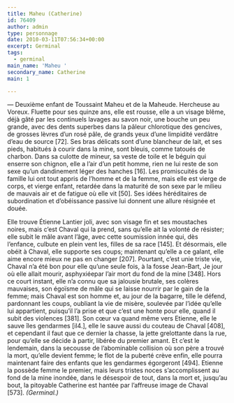 ```yaml
---
title: Maheu (Catherine)
id: 76409
author: admin
type: personnage
date: 2010-03-11T07:56:34+00:00
excerpt: Germinal
tags:
  - germinal
main_name: 'Maheu '
secondary_name: Catherine
main: 1

---
```

— Deuxième enfant de Toussaint Maheu et de la Maheude. Hercheuse au Voreux. Fluette pour ses quinze ans, elle est rousse, elle a un visage blême, déjà gâté par les continuels lavages au savon noir, une bouche un peu grande, avec des dents superbes dans la pâleur chlorotique des gencives, de grosses lèvres d’un rosé pâle, de grands yeux d’une limpidité verdâtre d’eau de source [72]. Ses bras délicats sont d’une blancheur de lait, et ses pieds, habitués à courir dans la mine, sont bleuis, comme tatoués de charbon. Dans sa culotte de mineur, sa veste de toile et le béguin qui enserre son chignon, elle a l’air d’un petit homme, rien ne lui reste de son sexe qu’un dandinement léger des hanches [16]. Les promiscuités de la famille lui ont tout appris de l’homme et de la femme, mais elle est vierge de corps, et vierge enfant, retardée dans la maturité de son sexe par le milieu de mauvais air et de fatigue où elle vit [50]. Ses idées héréditaires de subordination et d’obéissance passive lui donnent une allure résignée et douée.

Elle trouve Étienne Lantier joli, avec son visage fin et ses moustaches noires, mais c’est Chaval qui la prend, sans qu’elle ait la volonté de résister; elle subit le mâle avant l’âge, avec cette soumission innée qui, dès l’enfance, culbute en plein vent les, filles de sa race [145]. Et désormais, elle obéit à Chaval, elle supporte ses coups; maintenant qu’elle a ce galant, elle aime encore mieux ne pas en changer [207]. Pourtant, c’est unie triste vie, Chaval n’a été bon pour elle qu’une seule fois, à la fosse Jean-Bart, Je jour où elle allait mourir, asphyxiéepar l’air mort du fond de la mine [348]. Hors ce court instant, elle n’a connu que sa jalousie brutale, ses colères mauvaises, son égoïsme de mâle qui se laisse nourrir par le gain de la femme; mais Chaval est son homme et, au jour de la bagarre, tille le défend, pardonnant les coups, oubliant la vie de misère, soulevée par l’idée qu’elle lui appartient, puisqu’il l’a prise et que c’est une honte pour elle, quand il subit des violences [381]. Son cœur va quand même vers Etienne, elle le sauve îles gendarmes [il4.], elle le sauve aussi du couteau de Chaval [408], et cependant il faut que ce dernier la chasse, la jette grelottante dans la rue, pour qu’elle se décide à partir, libérée du premier amant. Et c’est le lendemain, dans la secousse de l’abominable collision où son père a trouvé la mort, qu’elle devient femme; le flot de la puberté crève enfin, elle pourra maintenant faire des enfants que les gendarmes égorgeront [494]. Etienne la possède femme le premier, mais leurs tristes noces s’accomplissent au fond de la mine inondée, dans le désespoir de tout, dans la mort et, jusqu’au bout, la pitoyable Catherine est hantée par l’affreuse image de Chaval [573]. _(Germinal.)_